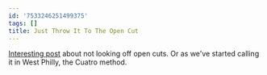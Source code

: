 ```yaml
---
id: '7533246251499375'
tags: []
title: Just Throw It To The Open Cut
---
```


[Interesting post](http://skydmagazine.com/2012/10/win-the-fields-its-that-simple/) about not looking off open cuts. Or as we've started calling it in West Philly, the Cuatro method.
